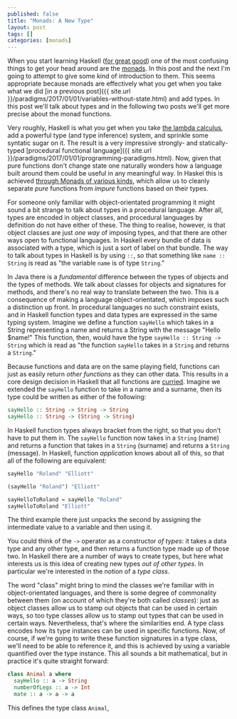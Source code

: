 ```yaml
---
published: false
title: "Monads: A New Type"
layout: post
tags: []
categories: [monads]
---
```

When you start learning Haskell ([for great good](http://learnyouahaskell.com/)) one of the most confusing things to get your head around are the [monads](https://en.wikipedia.org/wiki/Monad_(functional_programming)). In this post and the next I'm going to attempt to give some kind of introduction to them. This seems appropriate because monads are effectively what you get when you take what we did [in a previous post]({{ site.url }}/paradigms/2017/01/01/variables-without-state.html) and add types. In this post we'll talk about types and in the following two posts we'll get more precise about the monad functions.

Very roughly, Haskell is what you get when you take [the lambda calculus](https://en.wikipedia.org/wiki/Lambda_calculus), add a powerful type (and type inference) system, and sprinkle some syntatic sugar on it. The result is a very impressive strongly- and statically-typed [procedural functional language]({{ site.url }}/paradigms/2017/01/01/programming-paradigms.html). Now, given that pure functions don't change state one naturally wonders how a language built around them could be useful in any meaningful way. In Haskel this is achieved [through Monads of various kinds](https://www.youtube.com/watch?v=06x8Wf2r2Mc), which allow us to cleanly separate *pure* functions from *impure* functions based on their types.

For someone only familiar with object-orientated programming it might sound a bit strange to talk about types in a procedural language. After all, types are encoded in object classes, and procedural languages by definition do not have either of these. The thing to realise, however, is that object classes are just *one way* of imposing types, and that there are other ways open to functional languages. In Haskell every bundle of data is associated with a type, which is just a sort of label on that bundle. The way to talk about types in Haskell is by using `::`, so that something like `name :: String` is read as "the variable `name` is of type `String`."

In Java there is a *fundamental* difference between the types of objects and the types of methods. We talk about classes for objects and signatures for methods, and there's no real way to translate between the two. This is a consequence of making a language object-orientated, which imposes such a distinction up front. In procedural languages no such constraint exists, and in Haskell function types and data types are expressed in the same typing system. Imagine we define a function `sayHello` which takes in a String representing a name and returns a String with the message "Hello $name!" This function, then, would have the type `sayHello :: String -> String` which is read as "the function `sayHello` takes in a `String` and returns a `String`."

Because functions and data are on the same playing field, functions can just as easily return *other functions* as they can other data. This results in a core design decision in Haskell that all functions are [curried](https://en.wikipedia.org/wiki/Currying). Imagine we extended the `sayHello` function to take in a name and a surname, then its type could be written as either of the following:


```haskell
sayHello :: String -> String -> String
sayHello :: String -> (String -> String)
```

In Haskell function types always bracket from the right, so that you don't have to put them in. The `sayHello` function now takes in a `String` (name) and returns a function that takes in a `String` (surname) and returns a `String` (message). In Haskell, function *application* knows about all of this, so that all of the following are equivalent:

```haskell
sayHello "Roland" "Elliott"

(sayHello "Roland") "Elliott"

sayHelloToRoland = sayHello "Roland"
sayHelloToRoland "Elliott"
```

The third example there just unpacks the second by assigning the intermediate value to a variable and then using it.

You could think of the `->` operator as a constructor *of types*: it takes a data type and any other type, and then returns a function type made up of those two. In Haskell there are a number of ways to create types, but here what interests us is this idea of creating new types *out of other types*. In particular we're interested in the notion of a *type class*.

The word "class" might bring to mind the classes we're familiar with in object-orientated languages, and there is some degree of commonality between them (on account of which they're both called *classes*): just as object classes allow us to stamp out objects that can be used in certain ways, so too type classes allow us to stamp out types that can be used in certain ways. Nevertheless, that's where the similarities end. A type class encodes how its type instances can be used in specific functions. Now, of course, if we're going to write these function signatures in a type class, we'll need to be able to reference it, and this is achieved by using a variable quantified over the type instance. This all sounds a bit mathematical, but in practice it's quite straight forward:

```haskell
class Animal a where
  sayHello :: a -> String
  numberOfLegs :: a -> Int
  mate :: a -> a -> a
```

This defines the type class `Animal`, 
